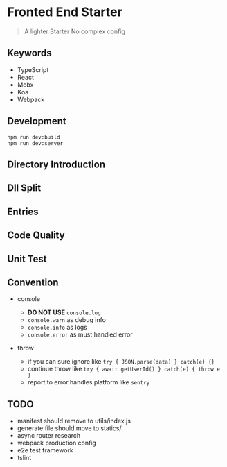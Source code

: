 # Fronted End Starter

> A lighter Starter No complex config

## Keywords

* TypeScript
* React
* Mobx
* Koa
* Webpack

## Development

```
npm run dev:build
npm run dev:server
```

## Directory Introduction
## Dll Split
## Entries
## Code Quality
## Unit Test
## Convention
* console
  * __DO NOT USE__ `console.log`
  * `console.warn` as debug info
  * `console.info` as logs
  * `console.error` as must handled error

* throw
  * if you can sure ignore like `try { JSON.parse(data) } catch(e) {} `
  * continue throw like `try { await getUserId() } catch(e) { throw e } `
  * report to error handles platform like `sentry`


## TODO
* manifest should remove to utils/index.js
* generate file should move to statics/
* async router research
* webpack production config
* e2e test framework
* tslint
